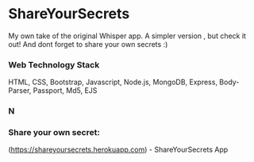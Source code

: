 # ShareYourSecrets

My own take of the original Whisper app. A simpler version , but check it out! And dont forget to share your own secrets :) 

### Web Technology Stack
HTML, CSS, Bootstrap, Javascript, Node.js, MongoDB, Express, Body-Parser, Passport, Md5, EJS

### N

### Share your own secret:

(https://shareyoursecrets.herokuapp.com) - ShareYourSecrets App
